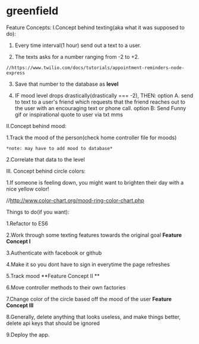 # greenfield
Feature Concepts:
I.Concept behind texting(aka what it was supposed to do):

  1. Every time interval(1 hour) send out a text to a user.
  
  2. The texts asks for a number ranging from -2 to +2.
  
    //https://www.twilio.com/docs/tutorials/appointment-reminders-node-express
    
  3. Save that number to the database as **level** 
  
  4. IF mood level drops drastically(drastically === -2), THEN: option A. send to text to a user's friend which requests that the friend       reaches out to the user with an encouraging text or phone call. option B: Send Funny gif or inspirational quote to user via txt mms


II.Concept behind mood: 

  1.Track the mood of the person(check home controller file for moods)
  
    *note: may have to add mood to database*
    
  2.Correlate that data to the level 

III. Concept behind circle colors: 

  1.If someone is feeling down, you might want to brighten their day with a nice yellow color!
  
  //http://www.color-chart.org/mood-ring-color-chart.php
  
  
Things to do(if you want):

  1.Refactor to ES6 
  
  2.Work through some texting features towards the original goal **Feature Concept I**
  
  3.Authenticate with facebook or github
  
  4.Make it so you dont have to sign in everytime the page refreshes 
  
  5.Track mood **Feature Concept II **
  
  6.Move controller methods to their own factories
  
  7.Change color of the circle based off the mood of the user **Feature Concept III**
  
  8.Generally, delete anything that looks useless, and make things better, delete api keys that should be ignored 
  
  9.Deploy the app.
